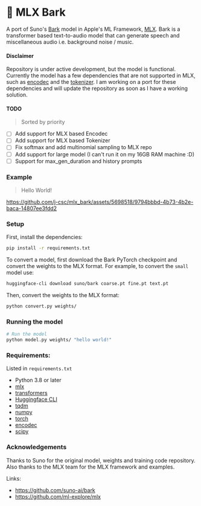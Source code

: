 # 🐶 MLX Bark

A port of Suno's [Bark](https://github.com/suno-ai/bark) model in Apple's ML Framework, [MLX](https://github.com/ml-explore/mlx). Bark is a transformer based text-to-audio model that can generate speech and miscellaneous audio i.e. background noise / music.

#### Disclaimer
Repository is under active development, but the model is functional. Currently the model has a few dependencies that are not supported in MLX, such as [encodec](https://github.com/facebookresearch/encodec) and the [tokenizer](https://huggingface.co/bert-base-multilingual-cased). I am working on a port for these dependencies and will update the repository as soon as I have a working solution.

#### TODO
> Sorted by priority
- [ ] Add support for MLX based Encodec
- [ ] Add support for MLX based Tokenizer
- [ ] Fix softmax and add multinomial sampling to MLX repo
- [ ] Add support for large model (I can't run it on my 16GB RAM machine :D)
- [ ] Support for max_gen_duration and history prompts

### Example

> Hello World!

https://github.com/j-csc/mlx_bark/assets/5698518/9794bbbd-4b73-4b2e-baca-14807ee3fdd2

### Setup

First, install the dependencies:

```bash
pip install -r requirements.txt
```

To convert a model, first download the Bark PyTorch checkpoint and convert
the weights to the MLX format. For example, to convert the `small` model use:

```bash
huggingface-cli download suno/bark coarse.pt fine.pt text.pt
```

Then, convert the weights to the MLX format:

```bash
python convert.py weights/
```

### Running the model 
```bash
# Run the model
python model.py weights/ "hello world!"
```

### Requirements:

Listed in `requirements.txt`

- Python 3.8 or later
- [mlx](https://github.com/ml-explore/mlx)
- [transformers](https://pypi.org/project/transformers/)
- [Huggingface CLI](https://huggingface.co/docs/huggingface_hub/en/guides/cli)
- [tqdm](https://pypi.org/project/tqdm/)
- [numpy](https://numpy.org/install/)
- [torch](https://pytorch.org/get-started/locally/)
- [encodec](https://pypi.org/project/encodec/)
- [scipy](https://www.scipy.org/install.html)

### Acknowledgements
Thanks to Suno for the original model, weights and training code repository. Also thanks to the MLX team for the MLX framework and examples.

Links:
- https://github.com/suno-ai/bark
- https://github.com/ml-explore/mlx
